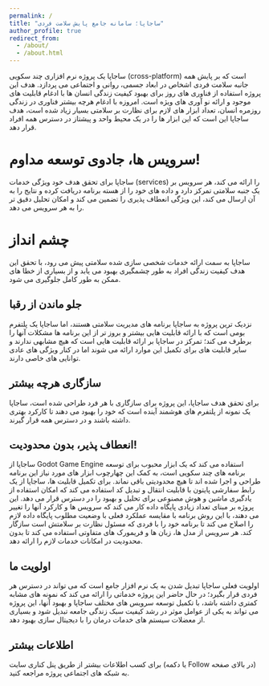 ```yaml
---
permalink: /
title: "ساجاپا؛ سامانه جامع پایش سلامت فردی"
author_profile: true
redirect_from: 
  - /about/
  - /about.html
---
```


<link rel="stylesheet" type="text/css" href="https://subject-team.github.io/SajapaApp/font.css">

ساجاپا یک پروژه نرم افزاری چند سکویی (cross-platform) است که بر پایش همه جانبه سلامت فردی اشخاص در ابعاد جسمی، روانی و اجتماعی می پردازد. هدف این پروژه استفاده از فناوری های روز برای بهبود کیفیت زندگی انسان ها با ادغام قابلیت های موجود و ارائه نو آوری های ویژه است.
امروزه با ادغام هرچه بیشتر فناوری در زندگی روزمره انسان، تعداد ابزار های لازم برای نظارت بر سلامتی بسیار زیاد شده است، هدف ساجاپا این است که این ابزار ها را در یک محیط واحد و پیشتاز در دسترس همه افراد قرار دهد.

سرویس ها، جادوی توسعه مداوم!
======
ساجاپا برای تحقق هدف خود ویژگی خدمات (services) را ارائه می کند، هر سرویس بر یک جنبه سلامتی تمرکز دارد و داده های خود را از هسته برنامه دریافت کرده و نتایج را به آن ارسال می کند، این ویژگی انعطاف پذیری را تضمین می کند و امکان تحلیل دقیق تر را به هر سرویس می دهد.

چشم انداز
======
ساجاپا به سمت ارائه خدمات شخصی سازی شده سلامتی پیش می رود، با تحقق این هدف کیفیت زندگی افراد به طور چشمگیری بهبود می یابد و از بسیاری از خطا های ممکن به طور کامل جلوگیری می شود.



جلو ماندن از رقبا
------
نزدیک ترین پروژه به ساجاپا برنامه های مدیریت سلامتی هستند، اما ساجاپا یک پلتفرم بومی است که با ارائه قابلیت هایی بیشتر و بروز تر از این برنامه ها مشکلات آنها را برطرف می کند؛ تمرکز در ساجاپا بر ارائه قابلیت هایی است که هیچ مشابهی ندارند و سایر قابلیت های برای تکمیل این موارد ارائه می شوند اما در کنار ویژگی های عادی توانایی های خاصی دارند.

سازگاری هرچه بیشتر
------
برای تحقق هدف ساجاپا، این پروژه برای سازگاری با هر فرد طراحی شده است، ساجاپا یک نمونه از پلتفرم های هوشمند آینده است که خود را بهبود می دهند تا کارکرد بهتری داشته باشند و در دسترس همه قرار گیرند.


انعطاف پذیر، بدون محدودیت!
------
ساجاپا از Godot Game Engine استفاده می کند که یک ابزار محبوب برای توسعه برنامه های چند سکویی است، به کمک این چهارچوب ابزار های مورد نیاز این برنامه طراحی و اجرا شده اند تا هیچ محدودیتی باقی نماند.
برای تکمیل قابلیت ها، ساجاپا از یک رابط سفارشی پایتون با قابلیت انتقال و تبدیل کد استفاده می کند که امکان استفاده از یادگیری ماشین و هوش مصنوعی برای تحلیل و بهبود را در دسترس قرار می دهد.
این پروژه بر مبنای تعداد زیادی پایگاه داده کار می کند که سرویس ها و کارکرد آنها را تغییر می دهند، با این روش برنامه با مقایسه عملکرد فعلی با وضعیت مطلوب پایگاه داده لازم را اصلاح می کند تا برنامه خود را با فردی که مسئول نظارت بر سلامتش است سازگار کند.
هر سرویس از مدل ها، زبان ها و فریمورک های متفاوتی استفاده می کند تا بدون محدودیت در امکانات خدمات لازم را ارائه دهد.

اولویت ما
------
اولویت فعلی ساجاپا تبدیل شدن به یک نرم افزار جامع است که می تواند در دسترس هر فردی قرار بگیرد؛ در حال حاضر این پروژه خدماتی را ارائه می کند که نمونه های مشابه کمتری داشته باشد، با تکمیل توسعه سرویس های مختلف ساجاپا و بهبود آنها، این پروژه می تواند به یکی از عوامل موثر در رشد کیفیت سبک زندگی جامعه تبدیل شود و بسیاری از معضلات سیستم های خدمات درمان را با دیجیتال سازی بهبود دهد.

اطلاعات بیشتر
------
برای کسب اطلاعات بیشتر از طریق پنل کناری سایت (یا دکمه Follow در بالای صفحه) به شبکه های اجتماعی پروژه مراجعه کنید.
